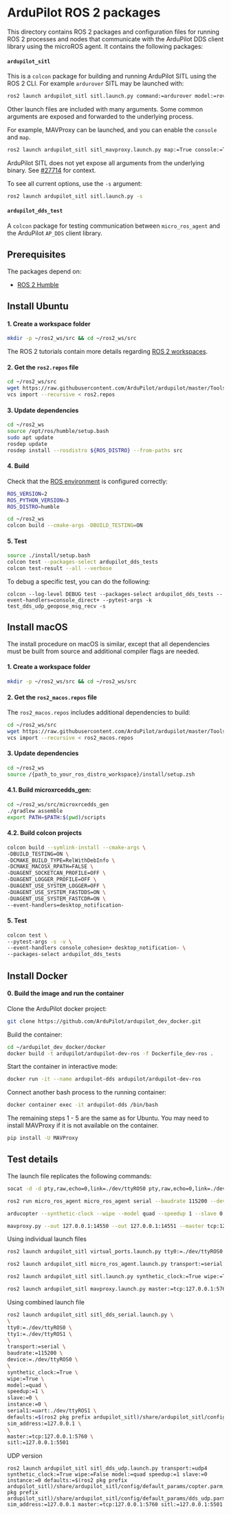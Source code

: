 # ArduPilot ROS 2 packages

This directory contains ROS 2 packages and configuration files for running
ROS 2 processes and nodes that communicate with the ArduPilot DDS client
library using the microROS agent. It contains the following packages:
 
#### `ardupilot_sitl`

This is a `colcon` package for building and running ArduPilot SITL using the ROS 2 CLI.
For example `ardurover` SITL may be launched with:

```bash
ros2 launch ardupilot_sitl sitl.launch.py command:=ardurover model:=rover
```

Other launch files are included with many arguments.
Some common arguments are exposed and forwarded to the underlying process.

For example, MAVProxy can be launched, and you can enable the `console` and `map`.
```bash
ros2 launch ardupilot_sitl sitl_mavproxy.launch.py map:=True console:=True 
```

ArduPilot SITL does not yet expose all arguments from the underlying binary.
See [#27714](https://github.com/ArduPilot/ardupilot/issues/27714) for context.

To see all current options, use the `-s` argument:
```bash
ros2 launch ardupilot_sitl sitl.launch.py -s
```

#### `ardupilot_dds_test`

A `colcon` package for testing communication between `micro_ros_agent` and the
ArduPilot `AP_DDS` client library.

## Prerequisites

The packages depend on:

- [ROS 2 Humble](https://docs.ros.org/en/humble/Installation/Ubuntu-Install-Debians.html)


## Install Ubuntu

#### 1. Create a workspace folder

```bash
mkdir -p ~/ros2_ws/src && cd ~/ros2_ws/src
```

The ROS 2 tutorials contain more details regarding [ROS 2 workspaces](https://docs.ros.org/en/humble/Tutorials/Workspace/Creating-A-Workspace.html).

#### 2. Get the `ros2.repos` file

```bash
cd ~/ros2_ws/src
wget https://raw.githubusercontent.com/ArduPilot/ardupilot/master/Tools/ros2/ros2.repos
vcs import --recursive < ros2.repos
```

#### 3. Update dependencies

```bash
cd ~/ros2_ws
source /opt/ros/humble/setup.bash
sudo apt update
rosdep update
rosdep install --rosdistro ${ROS_DISTRO} --from-paths src
```

#### 4. Build

Check that the [ROS environment](https://docs.ros.org/en/humble/Tutorials/Beginner-CLI-Tools/Configuring-ROS2-Environment.html#check-environment-variables) is configured correctly:

```bash
ROS_VERSION=2
ROS_PYTHON_VERSION=3
ROS_DISTRO=humble
```

```bash
cd ~/ros2_ws
colcon build --cmake-args -DBUILD_TESTING=ON
```

#### 5. Test

```bash
source ./install/setup.bash
colcon test --packages-select ardupilot_dds_tests
colcon test-result --all --verbose
```

To debug a specific test, you can do the following:
```
colcon --log-level DEBUG test --packages-select ardupilot_dds_tests --event-handlers=console_direct+ --pytest-args -k test_dds_udp_geopose_msg_recv -s
```

## Install macOS

The install procedure on macOS is similar, except that all dependencies
must be built from source and additional compiler flags are needed.

#### 1. Create a workspace folder

```bash
mkdir -p ~/ros2_ws/src && cd ~/ros2_ws/src
```

#### 2. Get the `ros2_macos.repos` file

The `ros2_macos.repos` includes additional dependencies to build:

```bash
cd ~/ros2_ws/src
wget https://raw.githubusercontent.com/ArduPilot/ardupilot/master/Tools/ros2/ros2_macos.repos
vcs import --recursive < ros2_macos.repos
```

#### 3. Update dependencies

```bash
cd ~/ros2_ws
source /{path_to_your_ros_distro_workspace}/install/setup.zsh
```

#### 4.1. Build microxrcedds_gen:

```bash
cd ~/ros2_ws/src/microxrcedds_gen
./gradlew assemble
export PATH=$PATH:$(pwd)/scripts
```

#### 4.2. Build colcon projects

```bash
colcon build --symlink-install --cmake-args \
-DBUILD_TESTING=ON \
-DCMAKE_BUILD_TYPE=RelWithDebInfo \
-DCMAKE_MACOSX_RPATH=FALSE \
-DUAGENT_SOCKETCAN_PROFILE=OFF \
-DUAGENT_LOGGER_PROFILE=OFF \
-DUAGENT_USE_SYSTEM_LOGGER=OFF \
-DUAGENT_USE_SYSTEM_FASTDDS=ON \
-DUAGENT_USE_SYSTEM_FASTCDR=ON \
--event-handlers=desktop_notification-
```

#### 5. Test

```bash
colcon test \
--pytest-args -s -v \
--event-handlers console_cohesion+ desktop_notification- \
--packages-select ardupilot_dds_tests
```

## Install Docker

#### 0. Build the image and run the container

Clone the ArduPilot docker project:

```bash
git clone https://github.com/ArduPilot/ardupilot_dev_docker.git
```

Build the container:

```bash
cd ~/ardupilot_dev_docker/docker
docker build -t ardupilot/ardupilot-dev-ros -f Dockerfile_dev-ros .
```

Start the container in interactive mode:

```bash
docker run -it --name ardupilot-dds ardupilot/ardupilot-dev-ros
```

Connect another bash process to the running container:

```bash
docker container exec -it ardupilot-dds /bin/bash
```

The remaining steps 1 - 5 are the same as for Ubuntu. You may need to
install MAVProxy if it is not available on the container.


```bash
pip install -U MAVProxy
```


## Test details

The launch file replicates the following commands:

```bash
socat -d -d pty,raw,echo=0,link=./dev/ttyROS0 pty,raw,echo=0,link=./dev/ttyROS1
```

```bash
ros2 run micro_ros_agent micro_ros_agent serial --baudrate 115200 --dev ./dev/ttyROS0
```

```bash
arducopter --synthetic-clock --wipe --model quad --speedup 1 --slave 0 --instance 0 --serial1 uart:./dev/ttyROS1 --defaults $(ros2 pkg prefix ardupilot_sitl)/share/ardupilot_sitl/config/default_params/copter.parm,$(ros2 pkg prefix ardupilot_sitl)/share/ardupilot_sitl/config/default_params/dds_serial.parm --sim-address 127.0.0.1
```

```bash
mavproxy.py --out 127.0.0.1:14550 --out 127.0.0.1:14551 --master tcp:127.0.0.1:5760 --sitl 127.0.0.1:5501
```

Using individual launch files

```bash
ros2 launch ardupilot_sitl virtual_ports.launch.py tty0:=./dev/ttyROS0 tty1:=./dev/ttyROS1
```

```bash
ros2 launch ardupilot_sitl micro_ros_agent.launch.py transport:=serial baudrate:=115200 device:=./dev/ttyROS0
```

```bash
ros2 launch ardupilot_sitl sitl.launch.py synthetic_clock:=True wipe:=True model:=quad speedup:=1 slave:=0 instance:=0 serial1:=uart:./dev/ttyROS1 defaults:=$(ros2 pkg prefix ardupilot_sitl)/share/ardupilot_sitl/config/default_params/copter.parm,$(ros2 pkg prefix ardupilot_sitl)/share/ardupilot_sitl/config/default_params/dds_serial.parm sim_address:=127.0.0.1
```

```bash
ros2 launch ardupilot_sitl mavproxy.launch.py master:=tcp:127.0.0.1:5760 sitl:=127.0.0.1:5501
```

Using combined launch file

```bash
ros2 launch ardupilot_sitl sitl_dds_serial.launch.py \
\
tty0:=./dev/ttyROS0 \
tty1:=./dev/ttyROS1 \
\
transport:=serial \
baudrate:=115200 \
device:=./dev/ttyROS0 \
\
synthetic_clock:=True \
wipe:=True \
model:=quad \
speedup:=1 \
slave:=0 \
instance:=0 \
serial1:=uart:./dev/ttyROS1 \
defaults:=$(ros2 pkg prefix ardupilot_sitl)/share/ardupilot_sitl/config/default_params/copter.parm,$(ros2 pkg prefix ardupilot_sitl)/share/ardupilot_sitl/config/default_params/dds_serial.parm \
sim_address:=127.0.0.1 \
\
master:=tcp:127.0.0.1:5760 \
sitl:=127.0.0.1:5501
```

UDP version

```
ros2 launch ardupilot_sitl sitl_dds_udp.launch.py transport:=udp4 synthetic_clock:=True wipe:=False model:=quad speedup:=1 slave:=0 instance:=0 defaults:=$(ros2 pkg prefix ardupilot_sitl)/share/ardupilot_sitl/config/default_params/copter.parm,$(ros2 pkg prefix ardupilot_sitl)/share/ardupilot_sitl/config/default_params/dds_udp.parm sim_address:=127.0.0.1 master:=tcp:127.0.0.1:5760 sitl:=127.0.0.1:5501
```
